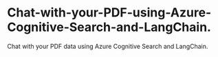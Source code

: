 # Chat-with-your-PDF-using-Azure-Cognitive-Search-and-LangChain.
Chat with your PDF data using Azure Cognitive Search and LangChain.
